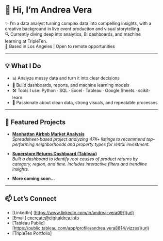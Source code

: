 # 👋 Hi, I’m Andrea Vera

✨ I’m a data analyst turning complex data into compelling insights, with a creative background in live event production and visual storytelling.  
🔍 Currently diving deep into analytics, BI dashboards, and machine learning at TripleTen.  
📍 Based in Los Angeles | Open to remote opportunities

---

## 💡 What I Do

- 📊 Analyze messy data and turn it into clear decisions  
- 🧠 Build dashboards, reports, and machine learning models  
- 🛠️ Tools I use: Python · SQL · Excel · Tableau · Google Sheets · scikit-learn  
- 🧹 Passionate about clean data, strong visuals, and repeatable processes  

---

## 📌 Featured Projects

- **[Manhattan Airbnb Market Analysis](#)**  
  *Spreadsheet-based project analyzing 47K+ listings to recommend top-performing neighborhoods and property types for rental investment.*

- **[Superstore Returns Dashboard (Tableau)](#)**  
  *Built a dashboard to identify root causes of product returns by category, region, and time. Includes interactive filters and trendline insights.*

- **More coming soon...**

---

## 📫 Let’s Connect

- [LinkedIn] [https://www.linkedin.com/in/andrea-vera09/](url)  
- [Email] [cocreate@digitaldrea.info ](url)
- [Tableau Public] [https://public.tableau.com/app/profile/andrea.vera8814/vizzes](url)  
- [TripleTen Portfolio]


